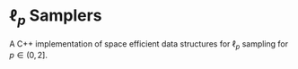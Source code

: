 # $\ell_p$ Samplers

A C++ implementation of space efficient data structures for $\ell_p$ sampling for 
$p \in (0, 2]$. 